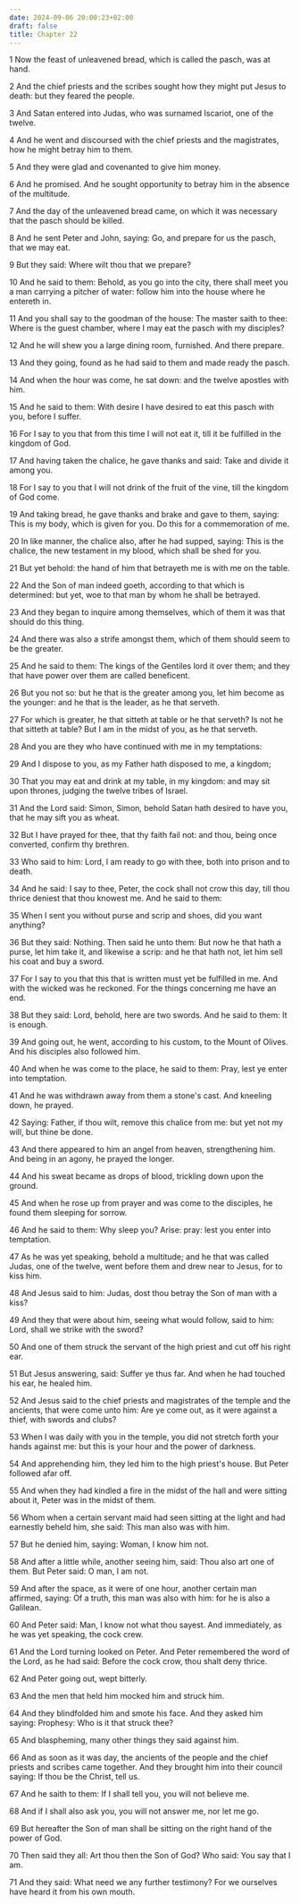 ```yaml
---
date: 2024-09-06 20:00:23+02:00
draft: false
title: Chapter 22
---
```




1 Now the feast of unleavened bread, which is called the pasch, was at hand.

2 And the chief priests and the scribes sought how they might put Jesus to death: but they feared the people.

3 And Satan entered into Judas, who was surnamed Iscariot, one of the twelve.

4 And he went and discoursed with the chief priests and the magistrates, how he might betray him to them.

5 And they were glad and covenanted to give him money.

6 And he promised. And he sought opportunity to betray him in the absence of the multitude.

7 And the day of the unleavened bread came, on which it was necessary that the pasch should be killed.

8 And he sent Peter and John, saying: Go, and prepare for us the pasch, that we may eat.

9 But they said: Where wilt thou that we prepare?

10 And he said to them: Behold, as you go into the city, there shall meet you a man carrying a pitcher of water: follow him into the house where he entereth in.

11 And you shall say to the goodman of the house: The master saith to thee: Where is the guest chamber, where I may eat the pasch with my disciples?

12 And he will shew you a large dining room, furnished. And there prepare.

13 And they going, found as he had said to them and made ready the pasch.

14 And when the hour was come, he sat down: and the twelve apostles with him.

15 And he said to them: With desire I have desired to eat this pasch with you, before I suffer.

16 For I say to you that from this time I will not eat it, till it be fulfilled in the kingdom of God.

17 And having taken the chalice, he gave thanks and said: Take and divide it among you.

18 For I say to you that I will not drink of the fruit of the vine, till the kingdom of God come.

19 And taking bread, he gave thanks and brake and gave to them, saying: This is my body, which is given for you. Do this for a commemoration of me.

20 In like manner, the chalice also, after he had supped, saying: This is the chalice, the new testament in my blood, which shall be shed for you.

21 But yet behold: the hand of him that betrayeth me is with me on the table.

22 And the Son of man indeed goeth, according to that which is determined: but yet, woe to that man by whom he shall be betrayed.

23 And they began to inquire among themselves, which of them it was that should do this thing.

24 And there was also a strife amongst them, which of them should seem to be the greater.

25 And he said to them: The kings of the Gentiles lord it over them; and they that have power over them are called beneficent.

26 But you not so: but he that is the greater among you, let him become as the younger: and he that is the leader, as he that serveth.

27 For which is greater, he that sitteth at table or he that serveth? Is not he that sitteth at table? But I am in the midst of you, as he that serveth.

28 And you are they who have continued with me in my temptations:

29 And I dispose to you, as my Father hath disposed to me, a kingdom;

30 That you may eat and drink at my table, in my kingdom: and may sit upon thrones, judging the twelve tribes of Israel.

31 And the Lord said: Simon, Simon, behold Satan hath desired to have you, that he may sift you as wheat.

32 But I have prayed for thee, that thy faith fail not: and thou, being once converted, confirm thy brethren.

33 Who said to him: Lord, I am ready to go with thee, both into prison and to death.

34 And he said: I say to thee, Peter, the cock shall not crow this day, till thou thrice deniest that thou knowest me. And he said to them:

35 When I sent you without purse and scrip and shoes, did you want anything?

36 But they said: Nothing. Then said he unto them: But now he that hath a purse, let him take it, and likewise a scrip: and he that hath not, let him sell his coat and buy a sword.

37 For I say to you that this that is written must yet be fulfilled in me. And with the wicked was he reckoned. For the things concerning me have an end.

38 But they said: Lord, behold, here are two swords. And he said to them: It is enough.

39 And going out, he went, according to his custom, to the Mount of Olives. And his disciples also followed him.

40 And when he was come to the place, he said to them: Pray, lest ye enter into temptation.

41 And he was withdrawn away from them a stone's cast. And kneeling down, he prayed.

42 Saying: Father, if thou wilt, remove this chalice from me: but yet not my will, but thine be done.

43 And there appeared to him an angel from heaven, strengthening him. And being in an agony, he prayed the longer.

44 And his sweat became as drops of blood, trickling down upon the ground.

45 And when he rose up from prayer and was come to the disciples, he found them sleeping for sorrow.

46 And he said to them: Why sleep you? Arise: pray: lest you enter into temptation.

47 As he was yet speaking, behold a multitude; and he that was called Judas, one of the twelve, went before them and drew near to Jesus, for to kiss him.

48 And Jesus said to him: Judas, dost thou betray the Son of man with a kiss?

49 And they that were about him, seeing what would follow, said to him: Lord, shall we strike with the sword?

50 And one of them struck the servant of the high priest and cut off his right ear.

51 But Jesus answering, said: Suffer ye thus far. And when he had touched his ear, he healed him.

52 And Jesus said to the chief priests and magistrates of the temple and the ancients, that were come unto him: Are ye come out, as it were against a thief, with swords and clubs?

53 When I was daily with you in the temple, you did not stretch forth your hands against me: but this is your hour and the power of darkness.

54 And apprehending him, they led him to the high priest's house. But Peter followed afar off.

55 And when they had kindled a fire in the midst of the hall and were sitting about it, Peter was in the midst of them.

56 Whom when a certain servant maid had seen sitting at the light and had earnestly beheld him, she said: This man also was with him.

57 But he denied him, saying: Woman, I know him not.

58 And after a little while, another seeing him, said: Thou also art one of them. But Peter said: O man, I am not.

59 And after the space, as it were of one hour, another certain man affirmed, saying: Of a truth, this man was also with him: for he is also a Galilean.

60 And Peter said: Man, I know not what thou sayest. And immediately, as he was yet speaking, the cock crew.

61 And the Lord turning looked on Peter. And Peter remembered the word of the Lord, as he had said: Before the cock crow, thou shalt deny thrice.

62 And Peter going out, wept bitterly.

63 And the men that held him mocked him and struck him.

64 And they blindfolded him and smote his face. And they asked him saying: Prophesy: Who is it that struck thee?

65 And blaspheming, many other things they said against him.

66 And as soon as it was day, the ancients of the people and the chief priests and scribes came together. And they brought him into their council saying: If thou be the Christ, tell us.

67 And he saith to them: If I shall tell you, you will not believe me.

68 And if I shall also ask you, you will not answer me, nor let me go.

69 But hereafter the Son of man shall be sitting on the right hand of the power of God.

70 Then said they all: Art thou then the Son of God? Who said: You say that I am.

71 And they said: What need we any further testimony? For we ourselves have heard it from his own mouth.

